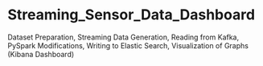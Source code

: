 # Streaming_Sensor_Data_Dashboard
Dataset Preparation, Streaming Data Generation, Reading from Kafka, PySpark Modifications, Writing to Elastic Search, Visualization of Graphs (Kibana Dashboard) 
